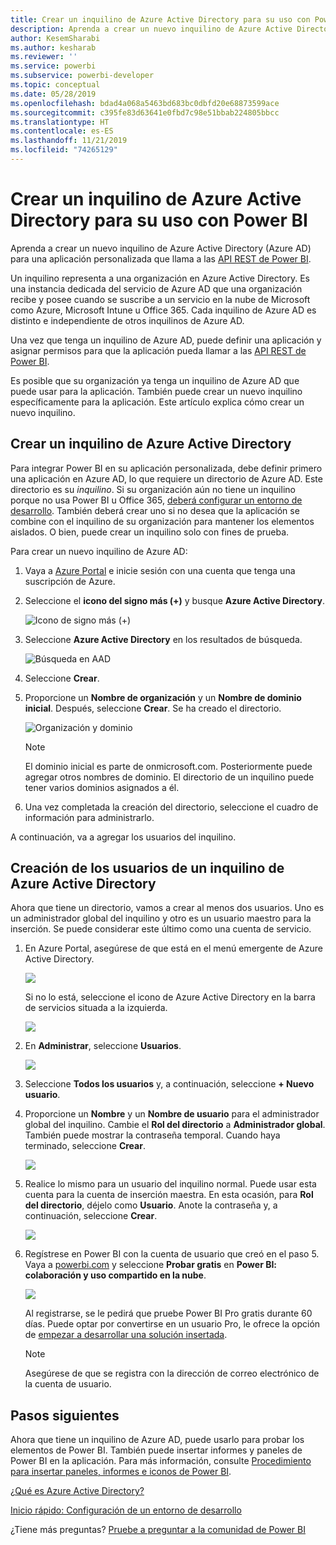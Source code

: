 ```yaml
---
title: Crear un inquilino de Azure Active Directory para su uso con Power BI
description: Aprenda a crear un nuevo inquilino de Azure Active Directory (Azure AD) para una aplicación personalizada que llama a las API REST de Power BI.
author: KesemSharabi
ms.author: kesharab
ms.reviewer: ''
ms.service: powerbi
ms.subservice: powerbi-developer
ms.topic: conceptual
ms.date: 05/28/2019
ms.openlocfilehash: bdad4a068a5463bd683bc0dbfd20e68873599ace
ms.sourcegitcommit: c395fe83d63641e0fbd7c98e51bbab224805bbcc
ms.translationtype: HT
ms.contentlocale: es-ES
ms.lasthandoff: 11/21/2019
ms.locfileid: "74265129"
---
```

# <a name="create-an-azure-active-directory-tenant-to-use-with-power-bi"></a>Crear un inquilino de Azure Active Directory para su uso con Power BI

Aprenda a crear un nuevo inquilino de Azure Active Directory (Azure AD) para una aplicación personalizada que llama a las [API REST de Power BI](rest-api-reference.md).

Un inquilino representa a una organización en Azure Active Directory. Es una instancia dedicada del servicio de Azure AD que una organización recibe y posee cuando se suscribe a un servicio en la nube de Microsoft como Azure, Microsoft Intune u Office 365. Cada inquilino de Azure AD es distinto e independiente de otros inquilinos de Azure AD.

Una vez que tenga un inquilino de Azure AD, puede definir una aplicación y asignar permisos para que la aplicación pueda llamar a las [API REST de Power BI](rest-api-reference.md).

Es posible que su organización ya tenga un inquilino de Azure AD que puede usar para la aplicación. También puede crear un nuevo inquilino específicamente para la aplicación. Este artículo explica cómo crear un nuevo inquilino.

## <a name="create-an-azure-active-directory-tenant"></a>Crear un inquilino de Azure Active Directory

Para integrar Power BI en su aplicación personalizada, debe definir primero una aplicación en Azure AD, lo que requiere un directorio de Azure AD. Este directorio es su *inquilino*. Si su organización aún no tiene un inquilino porque no usa Power BI u Office 365, [deberá configurar un entorno de desarrollo](https://docs.microsoft.com/azure/active-directory/develop/active-directory-howto-tenant). También deberá crear uno si no desea que la aplicación se combine con el inquilino de su organización para mantener los elementos aislados. O bien, puede crear un inquilino solo con fines de prueba.

Para crear un nuevo inquilino de Azure AD:

1. Vaya a [Azure Portal](https://portal.azure.com) e inicie sesión con una cuenta que tenga una suscripción de Azure.

2. Seleccione el **icono del signo más (+)** y busque **Azure Active Directory**.

    ![Icono de signo más (+)](media/create-an-azure-active-directory-tenant/new-directory.png)

3. Seleccione **Azure Active Directory** en los resultados de búsqueda.

    ![Búsqueda en AAD](media/create-an-azure-active-directory-tenant/new-directory2.png)

4. Seleccione **Crear**.

5. Proporcione un **Nombre de organización** y un **Nombre de dominio inicial**. Después, seleccione **Crear**. Se ha creado el directorio.

    ![Organización y dominio](media/create-an-azure-active-directory-tenant/organization-and-domain.png)

   > [!NOTE]
   > El dominio inicial es parte de onmicrosoft.com. Posteriormente puede agregar otros nombres de dominio. El directorio de un inquilino puede tener varios dominios asignados a él.

6. Una vez completada la creación del directorio, seleccione el cuadro de información para administrarlo.

A continuación, va a agregar los usuarios del inquilino.

## <a name="create-azure-active-directory-tenant-users"></a>Creación de los usuarios de un inquilino de Azure Active Directory

Ahora que tiene un directorio, vamos a crear al menos dos usuarios. Uno es un administrador global del inquilino y otro es un usuario maestro para la inserción. Se puede considerar este último como una cuenta de servicio.

1. En Azure Portal, asegúrese de que está en el menú emergente de Azure Active Directory.

    ![](media/create-an-azure-active-directory-tenant/aad-flyout.png)

    Si no lo está, seleccione el icono de Azure Active Directory en la barra de servicios situada a la izquierda.

    ![](media/create-an-azure-active-directory-tenant/aad-service.png)

2. En **Administrar**, seleccione **Usuarios**.

    ![](media/create-an-azure-active-directory-tenant/users-and-groups.png)

3. Seleccione **Todos los usuarios** y, a continuación, seleccione **+ Nuevo usuario**.

4. Proporcione un **Nombre** y un **Nombre de usuario** para el administrador global del inquilino. Cambie el **Rol del directorio** a **Administrador global**. También puede mostrar la contraseña temporal. Cuando haya terminado, seleccione **Crear**.

    ![](media/create-an-azure-active-directory-tenant/global-admin.png)

5. Realice lo mismo para un usuario del inquilino normal. Puede usar esta cuenta para la cuenta de inserción maestra. En esta ocasión, para **Rol del directorio**, déjelo como **Usuario**. Anote la contraseña y, a continuación, seleccione **Crear**.

    ![](media/create-an-azure-active-directory-tenant/pbiembed-user.png)

6. Regístrese en Power BI con la cuenta de usuario que creó en el paso 5. Vaya a [powerbi.com](https://powerbi.microsoft.com/get-started/) y seleccione **Probar gratis** en **Power BI: colaboración y uso compartido en la nube**.

    ![](media/create-an-azure-active-directory-tenant/try-powerbi-free.png)

    Al registrarse, se le pedirá que pruebe Power BI Pro gratis durante 60 días. Puede optar por convertirse en un usuario Pro, le ofrece la opción de [empezar a desarrollar una solución insertada](embedding-content.md).

   > [!NOTE]
   > Asegúrese de que se registra con la dirección de correo electrónico de la cuenta de usuario.

## <a name="next-steps"></a>Pasos siguientes

Ahora que tiene un inquilino de Azure AD, puede usarlo para probar los elementos de Power BI. También puede insertar informes y paneles de Power BI en la aplicación. Para más información, consulte [Procedimiento para insertar paneles, informes e iconos de Power BI](embedding-content.md).

[¿Qué es Azure Active Directory?](https://docs.microsoft.com/azure/active-directory/active-directory-whatis) 
 
[Inicio rápido: Configuración de un entorno de desarrollo](https://docs.microsoft.com/azure/active-directory/develop/active-directory-howto-tenant)  

¿Tiene más preguntas? [Pruebe a preguntar a la comunidad de Power BI](https://community.powerbi.com/)
